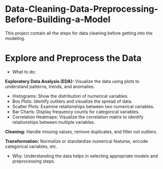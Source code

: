 # Data-Cleaning-Data-Preprocessing-Before-Building-a-Model
This project contain all the steps for data cleaning before getting into the modeling.
# Explore and Preprocess the Data
- What to do:
  
**Exploratory Data Analysis (EDA):** Visualize the data using plots to understand patterns, trends, and anomalies.

- Histograms: Show the distribution of numerical variables.
- Box Plots: Identify outliers and visualize the spread of data.
- Scatter Plots: Examine relationships between two numerical variables.
- Bar Charts: Display frequency counts for categorical variables.
- Correlation Heatmaps: Visualize the correlation matrix to identify relationships between multiple variables.

**Cleaning:** Handle missing values, remove duplicates, and filter out outliers.

**Transformation:** Normalize or standardize numerical features, encode categorical variables, etc.

- Why: Understanding the data helps in selecting appropriate models and preprocessing steps.
